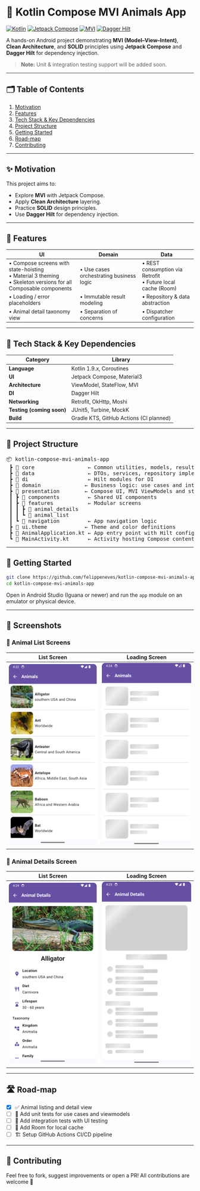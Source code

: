 # 🐾 Kotlin Compose MVI Animals App

[![Kotlin](https://img.shields.io/badge/Kotlin-2.0.0-blue.svg)](https://kotlinlang.org/)
[![Jetpack Compose](https://img.shields.io/badge/Jetpack%20Compose-UI-blue?logo=android)](https://developer.android.com/jetpack/compose)
[![MVI](https://img.shields.io/badge/MVI-Architecture-orange.svg)](https://en.wikipedia.org/wiki/Model–view–intent)
[![Dagger Hilt](https://img.shields.io/badge/Dagger%20Hilt-DI-brightgreen?logo=dagger)](https://dagger.dev/hilt)

A hands-on Android project demonstrating **MVI (Model–View–Intent)**, **Clean Architecture**, and **SOLID** principles using **Jetpack Compose** and **Dagger Hilt** for dependency injection.

> **Note:** Unit & integration testing support will be added soon.

---

## 🗂 Table of Contents
1. [Motivation](#motivation)
2. [Features](#features)
3. [Tech Stack & Key Dependencies](#tech-stack--key-dependencies)
4. [Project Structure](#project-structure)
5. [Getting Started](#getting-started)
6. [Road-map](#road-map)
7. [Contributing](#contributing)

---

## ✨ Motivation

This project aims to:

- Explore **MVI** with Jetpack Compose.
- Apply **Clean Architecture** layering.
- Practice **SOLID** design principles.
- Use **Dagger Hilt** for dependency injection.

---

## 🐘 Features

| UI | Domain | Data |
| --- | --- | --- |
| • Compose screens with state-hoisting<br>• Material 3 theming<br>• Skeleton versions for all Composable components | • Use cases orchestrating business logic | • REST consumption via Retrofit<br>• Future local cache (Room) |
| • Loading / error placeholders | • Immutable result modeling | • Repository & data abstraction |
| • Animal detail taxonomy view | • Separation of concerns | • Dispatcher configuration |

---

## 🔧 Tech Stack & Key Dependencies

| Category | Library |
|----------|---------|
| **Language** | Kotlin 1.9.x, Coroutines |
| **UI** | Jetpack Compose, Material3 |
| **Architecture** | ViewModel, StateFlow, MVI |
| **DI** | Dagger Hilt |
| **Networking** | Retrofit, OkHttp, Moshi |
| **Testing (coming soon)** | JUnit5, Turbine, MockK |
| **Build** | Gradle KTS, GitHub Actions (CI planned) |

---

## 📁 Project Structure

<pre>
📦 kotlin-compose-mvi-animals-app
 ┣ 📂 core                 ← Common utilities, models, result wrappers, extensions
 ┣ 📂 data                 ← DTOs, services, repository implementation, mappers
 ┣ 📂 di                   ← Hilt modules for DI
 ┣ 📂 domain              ← Business logic: use cases and interfaces
 ┣ 📂 presentation        ← Compose UI, MVI ViewModels and state
 ┃ ┣ 📂 components         ← Shared UI components
 ┃ ┣ 📂 features           ← Modular screens
 ┃ ┃ ┣ 📂 animal_details
 ┃ ┃ ┗ 📂 animal_list
 ┃ ┗ 📂 navigation         ← App navigation logic
 ┣ 📂 ui.theme            ← Theme and color definitions
 ┣ 🧩 AnimalApplication.kt ← App entry point with Hilt config
 ┗ 🧩 MainActivity.kt      ← Activity hosting Compose content
</pre>

---

## 🚀 Getting Started

```bash
git clone https://github.com/felippeneves/kotlin-compose-mvi-animals-app.git
cd kotlin-compose-mvi-animals-app
```

Open in Android Studio (Iguana or newer) and run the `app` module on an emulator or physical device.

---

## 📸 Screenshots

### 🦁 Animal List Screens

| List Screen | Loading Screen |
|-------------|----------------|
| <img src="screenshots/001_animal_list_screen.png" width="400"/> | <img src="screenshots/002_animal_list_loading_screen.png" width="400"/> |

### 🦁 Animal Details Screen

| List Screen | Loading Screen |
|-------------|----------------|
| <img src="screenshots/003_animal_details_screen.png" width="400"/> | <img src="screenshots/004_animal_details_loading_screen.png" width="400"/> |

---

## 🛣 Road-map

- [X] ✅ Animal listing and detail view
- [ ] 🧪 Add unit tests for use cases and viewmodels
- [ ] 🧪 Add integration tests with UI testing
- [ ] 🔁 Add Room for local cache
- [ ] 🏗️ Setup GitHub Actions CI/CD pipeline

---

## 🤝 Contributing

Feel free to fork, suggest improvements or open a PR! All contributions are welcome 🚀

